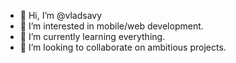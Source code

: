 - 👋 Hi, I’m @vladsavy
- 👀 I’m interested in mobile/web development.
- 🌱 I’m currently learning everything.
- 💞️ I’m looking to collaborate on ambitious projects.

<!---
vladsavy/vladsavy is a ✨ special ✨ repository because its `README.md` (this file) appears on your GitHub profile.
You can click the Preview link to take a look at your changes.
--->

